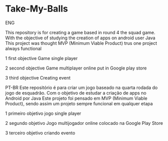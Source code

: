 # Take-My-Balls
ENG

This repository is for creating a game based in round 4 the squad game. 
With the objective of studying the creation of apps on android user Java 
This project was thought MVP (Minimum Viable Product) trus one project always functional 

1 first objective 
Game single player 

2 second objective 
Game multiplayer online put in Google play store 

3 third objective 
Creating event 



PT-BR
Este repositório é para criar um jogo baseado na quarta rodada do jogo de esquadrão.
Com o objetivo de estudar a criação de apps no Android por Java
Este projeto foi pensado em MVP (Minimum Viable Product), sendo assim um projeto sempre funcional em qualquer etapa

1 primeiro objetivo
jogo single player

2 segundo objetivo
Jogo multijogador online colocado na Google Play Store

3 terceiro objetivo
criando evento
